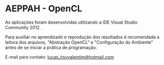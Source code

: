 # AEPPAH - OpenCL

As aplicações foram desenvolvidas utilizando a IDE Visual Studio Community 2012.

Para auxiliar no aprendizado e reprodução dos resultados é recomendada a leitura dos arquivos, "Abstração OpenCL" e "Configuração do Ambiente" antes de se iniciar a prática de programação.

E-mail para contato: lucas_hsvvalentim@hotmail.com
